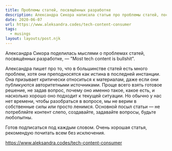 ```yaml
---
title: Проблемы статей, посвящённых разработке
description: Александра Сикора написала статью про проблемы статей, посвящённых разработке
date: 2020-06-07
url: https://www.aleksandra.codes/tech-content-consumer
tags:
  - musings
layout: layouts/post.njk
---
```

Александра Сикора поделилась мыслями о проблемах статей, посвящённых разработке, — "Most tech content is bullshit".

Александра пишет про то, что в большинстве статей есть много проблем, хотя они преподносятся как истина в последней инстанции. Она призывает критически относиться к материалам, даже если они публикуются авторитетными источниками. Проще всего взять готовое решение, не задав вопрос, почему оно именно такое, какое есть, и насколько хорошо оно подходит к текущей ситуации. Но обычно у нас нет времени, чтобы разобраться в вопросе, мы не верим в собственные силы или просто ленимся. Основной посыл статьи — не потребляйте контент слепо, создавайте, задавайте вопросы, будьте любопытны.

Готов подписаться под каждым словом. Очень хорошая статья, рекомендую почитать всем без исключения.

https://www.aleksandra.codes/tech-content-consumer
